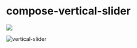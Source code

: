 # compose-vertical-slider

[![](https://jitpack.io/v/aakarshrestha/compose-vertical-slider.svg)](https://jitpack.io/#aakarshrestha/compose-vertical-slider)

![vertical-slider](https://user-images.githubusercontent.com/15058925/117324948-486a0a80-ae5e-11eb-97e2-02ae5c48ca00.gif)
